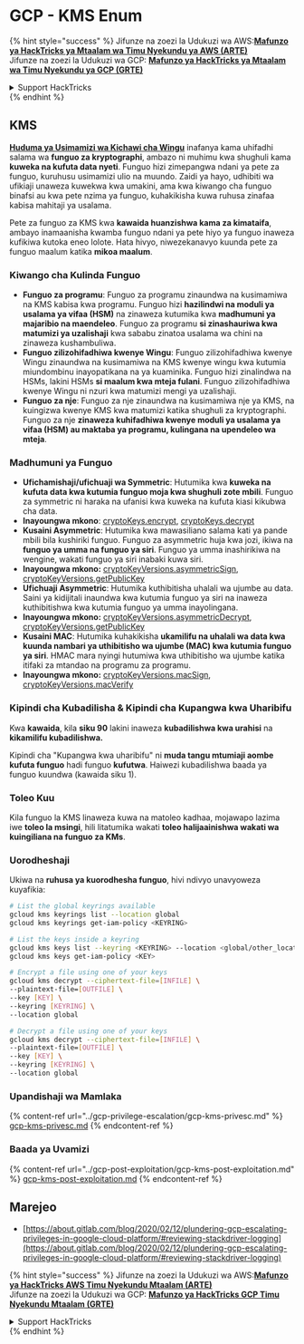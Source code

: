 # GCP - KMS Enum

{% hint style="success" %}
Jifunze na zoezi la Udukuzi wa AWS:<img src="/.gitbook/assets/image.png" alt="" data-size="line">[**Mafunzo ya HackTricks ya Mtaalam wa Timu Nyekundu ya AWS (ARTE)**](https://training.hacktricks.xyz/courses/arte)<img src="/.gitbook/assets/image.png" alt="" data-size="line">\
Jifunze na zoezi la Udukuzi wa GCP: <img src="/.gitbook/assets/image (2).png" alt="" data-size="line">[**Mafunzo ya HackTricks ya Mtaalam wa Timu Nyekundu ya GCP (GRTE)**<img src="/.gitbook/assets/image (2).png" alt="" data-size="line">](https://training.hacktricks.xyz/courses/grte)

<details>

<summary>Support HackTricks</summary>

* Angalia [**mpango wa michango**](https://github.com/sponsors/carlospolop)!
* **Jiunge na** 💬 [**Kikundi cha Discord**](https://discord.gg/hRep4RUj7f) au kikundi cha [**telegram**](https://t.me/peass) au **tufuate** kwenye **Twitter** 🐦 [**@hacktricks\_live**](https://twitter.com/hacktricks\_live)**.**
* **Shiriki mbinu za udukuzi kwa kuwasilisha PRs kwa** [**HackTricks**](https://github.com/carlospolop/hacktricks) na [**HackTricks Cloud**](https://github.com/carlospolop/hacktricks-cloud) github repos.

</details>
{% endhint %}

## KMS

[**Huduma ya Usimamizi wa Kichawi cha Wingu**](https://cloud.google.com/kms/docs/) inafanya kama uhifadhi salama wa **funguo za kryptographi**, ambazo ni muhimu kwa shughuli kama **kuweka na kufuta data nyeti**. Funguo hizi zimepangwa ndani ya pete za funguo, kuruhusu usimamizi ulio na muundo. Zaidi ya hayo, udhibiti wa ufikiaji unaweza kuwekwa kwa umakini, ama kwa kiwango cha funguo binafsi au kwa pete nzima ya funguo, kuhakikisha kuwa ruhusa zinafaa kabisa mahitaji ya usalama.

Pete za funguo za KMS kwa **kawaida huanzishwa kama za kimataifa**, ambayo inamaanisha kwamba funguo ndani ya pete hiyo ya funguo inaweza kufikiwa kutoka eneo lolote. Hata hivyo, niwezekanavyo kuunda pete za funguo maalum katika **mikoa maalum**.

### Kiwango cha Kulinda Funguo

* **Funguo za programu**: Funguo za programu zinaundwa na kusimamiwa na KMS kabisa kwa programu. Funguo hizi **hazilindwi na moduli ya usalama ya vifaa (HSM)** na zinaweza kutumika kwa **madhumuni ya majaribio na maendeleo**. Funguo za programu **si zinashauriwa kwa matumizi ya uzalishaji** kwa sababu zinatoa usalama wa chini na zinaweza kushambuliwa.
* **Funguo zilizohifadhiwa kwenye Wingu**: Funguo zilizohifadhiwa kwenye Wingu zinaundwa na kusimamiwa na KMS kwenye wingu kwa kutumia miundombinu inayopatikana na ya kuaminika. Funguo hizi zinalindwa na HSMs, lakini HSMs **si maalum kwa mteja fulani**. Funguo zilizohifadhiwa kwenye Wingu ni nzuri kwa matumizi mengi ya uzalishaji.
* **Funguo za nje**: Funguo za nje zinaundwa na kusimamiwa nje ya KMS, na kuingizwa kwenye KMS kwa matumizi katika shughuli za kryptographi. Funguo za nje **zinaweza kuhifadhiwa kwenye moduli ya usalama ya vifaa (HSM) au maktaba ya programu, kulingana na upendeleo wa mteja**.

### Madhumuni ya Funguo

* **Ufichamishaji/ufichuaji wa Symmetric**: Hutumika kwa **kuweka na kufuta data kwa kutumia funguo moja kwa shughuli zote mbili**. Funguo za symmetric ni haraka na ufanisi kwa kuweka na kufuta kiasi kikubwa cha data.
* **Inayoungwa mkono**: [cryptoKeys.encrypt](https://cloud.google.com/kms/docs/reference/rest/v1/projects.locations.keyRings.cryptoKeys/encrypt), [cryptoKeys.decrypt](https://cloud.google.com/kms/docs/reference/rest/v1/projects.locations.keyRings.cryptoKeys/decrypt)
* **Kusaini Asymmetric**: Hutumika kwa mawasiliano salama kati ya pande mbili bila kushiriki funguo. Funguo za asymmetric huja kwa jozi, ikiwa na **funguo ya umma na funguo ya siri**. Funguo ya umma inashirikiwa na wengine, wakati funguo ya siri inabaki kuwa siri.
* **Inayoungwa mkono:** [cryptoKeyVersions.asymmetricSign](https://cloud.google.com/kms/docs/reference/rest/v1/projects.locations.keyRings.cryptoKeys.cryptoKeyVersions/asymmetricSign), [cryptoKeyVersions.getPublicKey](https://cloud.google.com/kms/docs/reference/rest/v1/projects.locations.keyRings.cryptoKeys.cryptoKeyVersions/getPublicKey)
* **Ufichuaji Asymmetric**: Hutumika kuthibitisha uhalali wa ujumbe au data. Saini ya kidijitali inaundwa kwa kutumia funguo ya siri na inaweza kuthibitishwa kwa kutumia funguo ya umma inayolingana.
* **Inayoungwa mkono:** [cryptoKeyVersions.asymmetricDecrypt](https://cloud.google.com/kms/docs/reference/rest/v1/projects.locations.keyRings.cryptoKeys.cryptoKeyVersions/asymmetricDecrypt), [cryptoKeyVersions.getPublicKey](https://cloud.google.com/kms/docs/reference/rest/v1/projects.locations.keyRings.cryptoKeys.cryptoKeyVersions/getPublicKey)
* **Kusaini MAC**: Hutumika kuhakikisha **ukamilifu na uhalali wa data kwa kuunda nambari ya uthibitisho wa ujumbe (MAC) kwa kutumia funguo ya siri**. HMAC mara nyingi hutumiwa kwa uthibitisho wa ujumbe katika itifaki za mtandao na programu za programu.
* **Inayoungwa mkono:** [cryptoKeyVersions.macSign](https://cloud.google.com/kms/docs/reference/rest/v1/projects.locations.keyRings.cryptoKeys.cryptoKeyVersions/macSign), [cryptoKeyVersions.macVerify](https://cloud.google.com/kms/docs/reference/rest/v1/projects.locations.keyRings.cryptoKeys.cryptoKeyVersions/macVerify)

### Kipindi cha Kubadilisha & Kipindi cha Kupangwa kwa Uharibifu

Kwa **kawaida**, kila **siku 90** lakini inaweza **kubadilishwa kwa urahisi** na **kikamilifu kubadilishwa.**

Kipindi cha "Kupangwa kwa uharibifu" ni **muda tangu mtumiaji aombe kufuta funguo** hadi funguo **kufutwa**. Haiwezi kubadilishwa baada ya funguo kuundwa (kawaida siku 1).

### Toleo Kuu

Kila funguo la KMS linaweza kuwa na matoleo kadhaa, mojawapo lazima iwe **toleo la msingi**, hili litatumika wakati **toleo halijaainishwa wakati wa kuingiliana na funguo za KMs**.

### Uorodheshaji

Ukiwa na **ruhusa ya kuorodhesha funguo**, hivi ndivyo unavyoweza kuyafikia:
```bash
# List the global keyrings available
gcloud kms keyrings list --location global
gcloud kms keyrings get-iam-policy <KEYRING>

# List the keys inside a keyring
gcloud kms keys list --keyring <KEYRING> --location <global/other_locations>
gcloud kms keys get-iam-policy <KEY>

# Encrypt a file using one of your keys
gcloud kms decrypt --ciphertext-file=[INFILE] \
--plaintext-file=[OUTFILE] \
--key [KEY] \
--keyring [KEYRING] \
--location global

# Decrypt a file using one of your keys
gcloud kms decrypt --ciphertext-file=[INFILE] \
--plaintext-file=[OUTFILE] \
--key [KEY] \
--keyring [KEYRING] \
--location global
```
### Upandishaji wa Mamlaka

{% content-ref url="../gcp-privilege-escalation/gcp-kms-privesc.md" %}
[gcp-kms-privesc.md](../gcp-privilege-escalation/gcp-kms-privesc.md)
{% endcontent-ref %}

### Baada ya Uvamizi

{% content-ref url="../gcp-post-exploitation/gcp-kms-post-exploitation.md" %}
[gcp-kms-post-exploitation.md](../gcp-post-exploitation/gcp-kms-post-exploitation.md)
{% endcontent-ref %}

## Marejeo

* [https://about.gitlab.com/blog/2020/02/12/plundering-gcp-escalating-privileges-in-google-cloud-platform/#reviewing-stackdriver-logging](https://about.gitlab.com/blog/2020/02/12/plundering-gcp-escalating-privileges-in-google-cloud-platform/#reviewing-stackdriver-logging)

{% hint style="success" %}
Jifunze na zoezi la Udukuzi wa AWS:<img src="/.gitbook/assets/image.png" alt="" data-size="line">[**Mafunzo ya HackTricks AWS Timu Nyekundu Mtaalam (ARTE)**](https://training.hacktricks.xyz/courses/arte)<img src="/.gitbook/assets/image.png" alt="" data-size="line">\
Jifunze na zoezi la Udukuzi wa GCP: <img src="/.gitbook/assets/image (2).png" alt="" data-size="line">[**Mafunzo ya HackTricks GCP Timu Nyekundu Mtaalam (GRTE)**<img src="/.gitbook/assets/image (2).png" alt="" data-size="line">](https://training.hacktricks.xyz/courses/grte)

<details>

<summary>Support HackTricks</summary>

* Angalia [**mpango wa michango**](https://github.com/sponsors/carlospolop)!
* **Jiunge na** 💬 [**Kikundi cha Discord**](https://discord.gg/hRep4RUj7f) au kikundi cha [**telegram**](https://t.me/peass) au **tufuate** kwenye **Twitter** 🐦 [**@hacktricks\_live**](https://twitter.com/hacktricks\_live)**.**
* **Shiriki mbinu za udukuzi kwa kuwasilisha PRs kwa** [**HackTricks**](https://github.com/carlospolop/hacktricks) na [**HackTricks Cloud**](https://github.com/carlospolop/hacktricks-cloud) repos za github.

</details>
{% endhint %}
